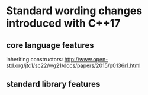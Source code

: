 # Standard wording changes introduced with C++17
## core language features
inheriting constructors: http://www.open-std.org/jtc1/sc22/wg21/docs/papers/2015/p0136r1.html  

## standard library features